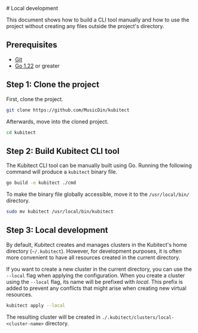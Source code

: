 <div markdown="1" class="text-center">
# Local development
</div>

<div markdown="1" class="text-justify">

This document shows how to build a CLI tool manually and how to use the project without creating any files outside the project's directory.

## Prerequisites

+ [Git](https://git-scm.com/)
+ [Go 1.22](https://go.dev/dl/) or greater

## Step 1: Clone the project

First, clone the project.
```sh
git clone https://github.com/MusicDin/kubitect
```

Afterwards, move into the cloned project.
```sh
cd kubitect
```

## Step 2: Build Kubitect CLI tool

The Kubitect CLI tool can be manually built using Go.
Running the following command will produce a `kubitect` binary file.
```sh
go build -o kubitect ./cmd
```

To make the binary file globally accessible, move it to the `/usr/local/bin/` directory.
```sh
sudo mv kubitect /usr/local/bin/kubitect
```

## Step 3: Local development

By default, Kubitect creates and manages clusters in the Kubitect's home directory (`~/.kubitect`).
However, for development purposes, it is often more convenient to have all resources created in the current directory.

If you want to create a new cluster in the current directory, you can use the `--local` flag when applying the configuration.
When you create a cluster using the `--local` flag, its name will be prefixed with *local*.
This prefix is added to prevent any conflicts that might arise when creating new virtual resources.

```sh
kubitect apply --local
```

The resulting cluster will be created in `./.kubitect/clusters/local-<cluster-name>` directory.

</div>
